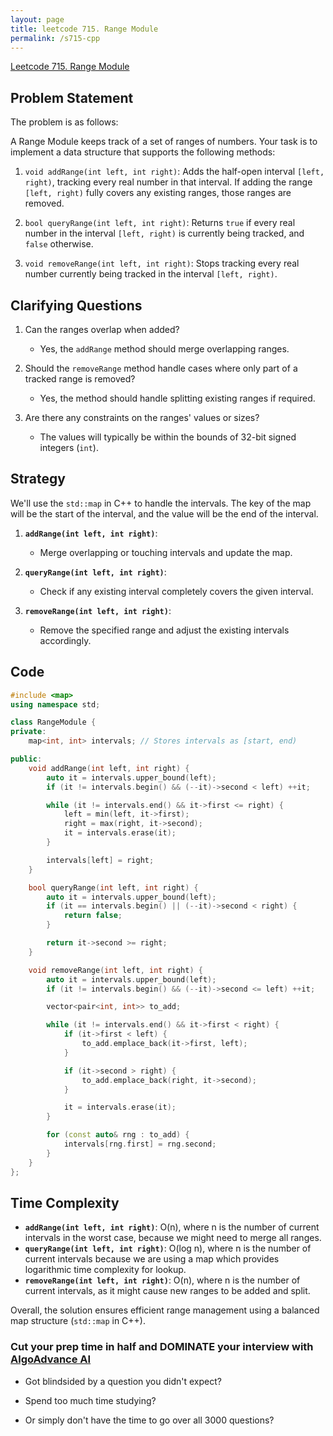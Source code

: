 ```yaml
---
layout: page
title: leetcode 715. Range Module
permalink: /s715-cpp
---
```

[Leetcode 715. Range Module](https://algoadvance.github.io/algoadvance/l715)
## Problem Statement

The problem is as follows:

A Range Module keeps track of a set of ranges of numbers. Your task is to implement a data structure that supports the following methods:

1. `void addRange(int left, int right)`: Adds the half-open interval `[left, right)`, tracking every real number in that interval. If adding the range `[left, right)` fully covers any existing ranges, those ranges are removed.

2. `bool queryRange(int left, int right)`: Returns `true` if every real number in the interval `[left, right)` is currently being tracked, and `false` otherwise.

3. `void removeRange(int left, int right)`: Stops tracking every real number currently being tracked in the interval `[left, right)`.

## Clarifying Questions

1. Can the ranges overlap when added?
   - Yes, the `addRange` method should merge overlapping ranges.

2. Should the `removeRange` method handle cases where only part of a tracked range is removed?
   - Yes, the method should handle splitting existing ranges if required.

3. Are there any constraints on the ranges' values or sizes?
   - The values will typically be within the bounds of 32-bit signed integers (`int`).

## Strategy

We'll use the `std::map` in C++ to handle the intervals. The key of the map will be the start of the interval, and the value will be the end of the interval.

1. **`addRange(int left, int right)`**:
   - Merge overlapping or touching intervals and update the map.

2. **`queryRange(int left, int right)`**:
   - Check if any existing interval completely covers the given interval.

3. **`removeRange(int left, int right)`**:
   - Remove the specified range and adjust the existing intervals accordingly.

## Code

```cpp
#include <map>
using namespace std;

class RangeModule {
private:
    map<int, int> intervals; // Stores intervals as [start, end)

public:
    void addRange(int left, int right) {
        auto it = intervals.upper_bound(left);
        if (it != intervals.begin() && (--it)->second < left) ++it;

        while (it != intervals.end() && it->first <= right) {
            left = min(left, it->first);
            right = max(right, it->second);
            it = intervals.erase(it);
        }

        intervals[left] = right;
    }

    bool queryRange(int left, int right) {
        auto it = intervals.upper_bound(left);
        if (it == intervals.begin() || (--it)->second < right) {
            return false;
        }

        return it->second >= right;
    }

    void removeRange(int left, int right) {
        auto it = intervals.upper_bound(left);
        if (it != intervals.begin() && (--it)->second <= left) ++it;

        vector<pair<int, int>> to_add;

        while (it != intervals.end() && it->first < right) {
            if (it->first < left) {
                to_add.emplace_back(it->first, left);
            }

            if (it->second > right) {
                to_add.emplace_back(right, it->second);
            }

            it = intervals.erase(it);
        }

        for (const auto& rng : to_add) {
            intervals[rng.first] = rng.second;
        }
    }
};
```

## Time Complexity

- **`addRange(int left, int right)`**: O(n), where n is the number of current intervals in the worst case, because we might need to merge all ranges.
- **`queryRange(int left, int right)`**: O(log n), where n is the number of current intervals because we are using a map which provides logarithmic time complexity for lookup.
- **`removeRange(int left, int right)`**: O(n), where n is the number of current intervals, as it might cause new ranges to be added and split.

Overall, the solution ensures efficient range management using a balanced map structure (`std::map` in C++).


### Cut your prep time in half and DOMINATE your interview with [AlgoAdvance AI](https://algoAdvance.com)

- Got blindsided by a question you didn't expect?

- Spend too much time studying?

- Or simply don't have the time to go over all 3000 questions?

